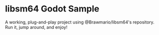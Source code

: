 # libsm64 Godot Sample

A working, plug-and-play project using @Brawmario/libsm64's repository. Run it, jump around, and enjoy!
